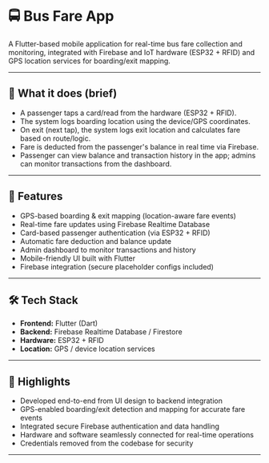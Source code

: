 # 🚍 Bus Fare App

A Flutter-based mobile application for real-time bus fare collection and monitoring, integrated with Firebase and IoT hardware (ESP32 + RFID) and GPS location services for boarding/exit mapping.

---

## 📱 What it does (brief)
- A passenger taps a card/read from the hardware (ESP32 + RFID).
- The system logs boarding location using the device/GPS coordinates.
- On exit (next tap), the system logs exit location and calculates fare based on route/logic.
- Fare is deducted from the passenger's balance in real time via Firebase.
- Passenger can view balance and transaction history in the app; admins can monitor transactions from the dashboard.

---

## 📱 Features
- GPS-based boarding & exit mapping (location-aware fare events)
- Real-time fare updates using Firebase Realtime Database
- Card-based passenger authentication (via ESP32 + RFID)
- Automatic fare deduction and balance update
- Admin dashboard to monitor transactions and history
- Mobile-friendly UI built with Flutter
- Firebase integration (secure placeholder configs included)

---

## 🛠 Tech Stack
- **Frontend:** Flutter (Dart)  
- **Backend:** Firebase Realtime Database / Firestore  
- **Hardware:** ESP32 + RFID  
- **Location:** GPS / device location services

---

## 📂 Highlights
- Developed end-to-end from UI design to backend integration
- GPS-enabled boarding/exit detection and mapping for accurate fare events
- Integrated secure Firebase authentication and data handling
- Hardware and software seamlessly connected for real-time operations
- Credentials removed from the codebase for security

---


